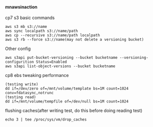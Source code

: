 #### mnawsinaction

cp7 s3
basic commands
```
aws s3 mb s3://name
aws sync localpath s3://name/path
aws cp --recursive s3://name/path localpath
aws s3 rb --force s3://name(may not delete a versioning bucket)
```
Other config
```
aws s3api put-bucket-versioning --bucket bucketname --versioning-configurition Status=Enabled
aws s3api list-object-versions --bucket bucketname
```

cp8 ebs
tweaking performance
```
(testing write)
dd if=/dev/zero of=/mnt/volume/template bs=1M count=1024 conv=fdatasync,notrunc
(testing read)
dd if=/mnt/volume/tempfile of=/dev/null bs=1M count=1024
```

flushing caches(after writing test, do this before doing reading test)
```
echo 3 | tee /proc/sys/vm/drop_caches
```

